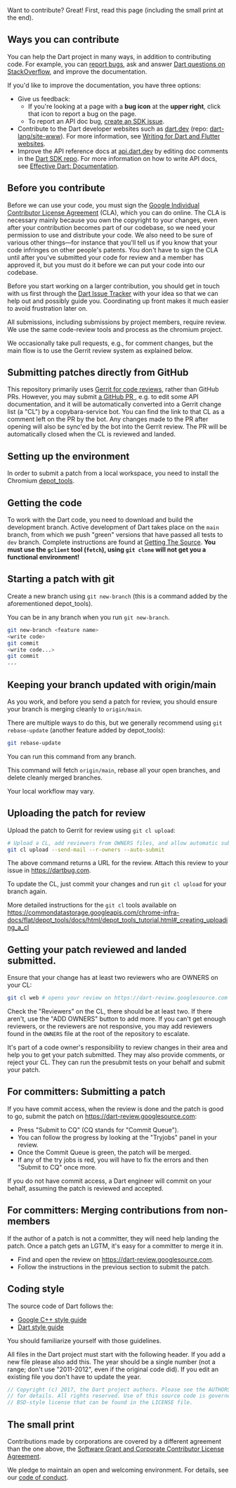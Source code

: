 Want to contribute? Great! First, read this page (including the small print at the end).

## Ways you can contribute

You can help the Dart project in many ways, in addition to contributing code. For example, you can [report bugs](https://dartbug.com), ask and answer [Dart questions on StackOverflow](https://stackoverflow.com/questions/tagged/dart), and improve the documentation.

If you'd like to improve the documentation, you have three options:

  * Give us feedback:
    * If you're looking at a page with a **bug icon** at the **upper right**,
      click that icon to report a bug on the page.
    * To report an API doc bug,
      [create an SDK issue](https://github.com/dart-lang/sdk/issues/new?title=API%20doc%20issue:).
  * Contribute to the Dart developer websites such as [dart.dev](https://dart.dev) (repo: [dart-lang/site-www](https://github.com/dart-lang/site-www)). For more information, see [Writing for Dart and Flutter websites](https://github.com/dart-lang/site-shared/blob/master/doc/writing-for-dart-and-flutter-websites.md).
  * Improve the API reference docs at [api.dart.dev](https://api.dart.dev) by editing doc comments in the [Dart SDK repo](https://github.com/dart-lang/sdk/tree/main/sdk/lib). For more information on how to write API docs, see [Effective Dart: Documentation](https://dart.dev/guides/language/effective-dart/documentation).

## Before you contribute

Before we can use your code, you must sign the [Google Individual Contributor License Agreement](https://developers.google.com/open-source/cla/individual) (CLA), which you can do online.  The CLA is necessary mainly because you own the copyright to your changes, even after your contribution becomes part of our codebase, so we need your permission to use and distribute your code.  We also need to be sure of various other things—for instance that you'll tell us if you know that your code infringes on other people's patents.  You don't have to sign the CLA until after you've submitted your code for review and a member has approved it, but you must do it before we can put your code into our codebase.

Before you start working on a larger contribution, you should get in touch with us first through the  [Dart Issue Tracker](https://dartbug.com) with your idea so that we can help out and possibly guide you. Coordinating up front makes it much easier to avoid frustration later on.

All submissions, including submissions by project members, require review.  We use the same code-review tools and process as the chromium project.

We occasionally take pull requests, e.g., for comment changes, but the main flow is to use the Gerrit review system as explained below.

## Submitting patches directly from GitHub

This repository primarily uses [Gerrit for code reviews](https://dart-review.googlesource.com/), rather than GitHub PRs. However, you may submit [a GitHub PR ](https://github.com/dart-lang/sdk/pulls), e.g. to edit some API documentation, and it will be automatically converted into a Gerrit change list (a "CL") by a copybara-service bot. You can find the link to that CL as a comment left on the PR by the bot. Any changes made to the PR after opening will also be sync'ed by the bot into the Gerrit review. The PR will be automatically closed when the CL is reviewed and landed.

## Setting up the environment

In order to submit a patch from a local workspace, you need to install the Chromium
[depot\_tools](https://commondatastorage.googleapis.com/chrome-infra-docs/flat/depot_tools/docs/html/depot_tools_tutorial.html#_setting_up).

## Getting the code

To work with the Dart code, you need to download and build the development branch. Active development of Dart takes place on the `main` branch, from which we push "green" versions that have passed all tests to `dev` branch. Complete instructions are found at [Getting The Source](https://github.com/dart-lang/sdk/wiki/Building#getting-the-source). **You must use the `gclient` tool (`fetch`), using `git clone` will not get you a functional environment!**

## Starting a patch with git

Create a new branch using `git new-branch` (this is a command added by the aforementioned depot_tools).

You can be in any branch when you run `git new-branch`.

```bash
git new-branch <feature name>
<write code>
git commit
<write code...>
git commit
...
```

## Keeping your branch updated with origin/main

As you work, and before you send a patch for review, you should
ensure your branch is merging cleanly to `origin/main`.

There are multiple ways to do this, but we generally recommend
using `git rebase-update` (another feature added by depot_tools):

```bash
git rebase-update
```

You can run this command from any branch.

This command will fetch
`origin/main`, rebase all your open branches, and delete
cleanly merged branches.

Your local workflow may vary.

## Uploading the patch for review

Upload the patch to Gerrit for review using `git cl upload`:

```bash
# Upload a CL, add reviewers from OWNERS files, and allow automatic submission.
git cl upload --send-mail --r-owners --auto-submit
```

The above command returns a URL for the review. Attach this review to your issue in https://dartbug.com.

To update the CL, just commit your changes and run `git cl upload` for your branch again.

More detailed instructions for the `git cl` tools available on https://commondatastorage.googleapis.com/chrome-infra-docs/flat/depot_tools/docs/html/depot_tools_tutorial.html#_creating_uploading_a_cl

## Getting your patch reviewed and landed submitted.

Ensure that your change has at least two reviewers who are OWNERS on your CL:

```bash
git cl web # opens your review on https://dart-review.googlesource.com
```

Check the "Reviewers" on the CL, there should be at least two. If there aren't,
use the "ADD OWNERS" button to add more. If you can't get enough reviewers, or
the reviewers are not responsive, you may add reviewers found in the `OWNERS`
file at the root of the repository to escalate.

It's part of a code owner's responsibility to review changes in their area and
help you to get your patch submitted. They may also provide comments, or reject
your CL. They can run the presubmit tests on your behalf and submit your patch.

## For committers: Submitting a patch

If you have commit access, when the review is done and the patch is good to go, submit the patch on https://dart-review.googlesource.com:

*   Press "Submit to CQ" (CQ stands for "Commit Queue").
*   You can follow the progress by looking at the "Tryjobs" panel in your review.
*   Once the Commit Queue is green, the patch will be merged.
*   If any of the try jobs is red, you will have to fix the errors and then "Submit to CQ" once more.

If you do not have commit access, a Dart engineer will commit on your behalf, assuming the patch is reviewed and accepted.

## For committers: Merging contributions from non-members

If the author of a patch is not a committer, they will need help landing the patch.
Once a patch gets an LGTM, it's easy for a committer to merge it in.

* Find and open the review on https://dart-review.googlesource.com.
* Follow the instructions in the previous section to submit the patch.

## Coding style

The source code of Dart follows the:

  * [Google C++ style guide](https://google.github.io/styleguide/cppguide.html)
  * [Dart style guide](https://dart.dev/guides/language/effective-dart/style)

You should familiarize yourself with those guidelines.

All files in the Dart project must start with the following header. If you add a new file please also add this. The year should be a single number (not a range; don't use "2011-2012", even if the original code did).  If you edit an existing file you don't have to update the year.

```dart
// Copyright (c) 2017, the Dart project authors. Please see the AUTHORS file
// for details. All rights reserved. Use of this source code is governed by a
// BSD-style license that can be found in the LICENSE file.
```

## The small print

Contributions made by corporations are covered by a different agreement than the one above, the [Software Grant and Corporate Contributor License Agreement](https://cla.developers.google.com/about/google-corporate).

We pledge to maintain an open and welcoming environment. For details, see our [code of conduct](https://dart.dev/code-of-conduct).
